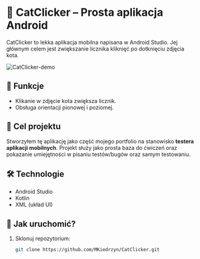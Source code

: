 # 🐾 CatClicker – Prosta aplikacja Android

CatClicker to lekka aplikacja mobilna napisana w Android Studio. Jej głównym celem jest zwiększanie licznika kliknięć po dotknięciu zdjęcia kota.

![CatClicker-demo](https://github.com/user-attachments/assets/d434ecba-be85-4fde-b178-9ff9e64d15af)

## 📱 Funkcje

* Klikanie w zdjęcie kota zwiększa licznik.
* Obsługa orientacji pionowej i poziomej.

## 🎯 Cel projektu

Stworzyłem tę aplikację jako część mojego portfolio na stanowisko **testera aplikacji mobilnych**. 
Projekt służy jako prosta baza do ćwiczeń oraz pokazanie umiejętności w pisaniu testów/bugów oraz samym testowaniu.

## 🛠️ Technologie

* Android Studio
* Kotlin
* XML (układ UI)

## 🚀 Jak uruchomić?

1. Sklonuj repozytorium:

   ```bash
   git clone https://github.com/MKiedrzyn/CatClicker.git
   ```
